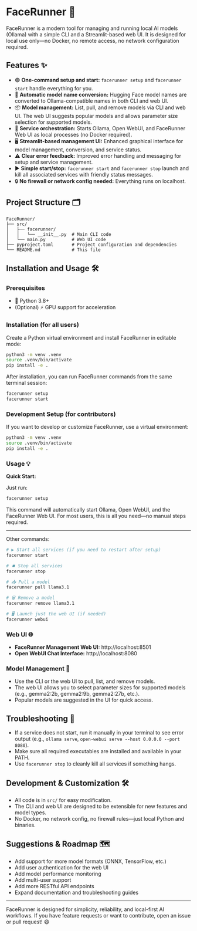 # FaceRunner 🚀

FaceRunner is a modern tool for managing and running local AI models (Ollama) with a simple CLI and a Streamlit-based web UI. It is designed for local use only—no Docker, no remote access, no network configuration required.

## Features ✨

- 🟢 **One-command setup and start:** `facerunner setup` and `facerunner start` handle everything for you.
- 🔄 **Automatic model name conversion:** Hugging Face model names are converted to Ollama-compatible names in both CLI and web UI.
- 📦 **Model management:** List, pull, and remove models via CLI and web UI. The web UI suggests popular models and allows parameter size selection for supported models.
- 🧩 **Service orchestration:** Starts Ollama, Open WebUI, and FaceRunner Web UI as local processes (no Docker required).
- 🖥️ **Streamlit-based management UI:** Enhanced graphical interface for model management, conversion, and service status.
- ⚠️ **Clear error feedback:** Improved error handling and messaging for setup and service management.
- ▶️ **Simple start/stop:** `facerunner start` and `facerunner stop` launch and kill all associated services with friendly status messages.
- 🔒 **No firewall or network config needed:** Everything runs on localhost.

## Project Structure 🗂️

```
FaceRunner/
├── src/
│   ├── facerunner/
│   │   └── __init__.py  # Main CLI code
│   └── main.py          # Web UI code
├── pyproject.toml       # Project configuration and dependencies
└── README.md            # This file
```

## Installation and Usage 🛠️

### Prerequisites
- 🐍 Python 3.8+
- (Optional) ⚡ GPU support for acceleration

### Installation (for all users)
Create a Python virtual environment and install FaceRunner in editable mode:

```bash
python3 -m venv .venv
source .venv/bin/activate
pip install -e .
```

After installation, you can run FaceRunner commands from the same terminal session:
```bash
facerunner setup
facerunner start
```

### Development Setup (for contributors)
If you want to develop or customize FaceRunner, use a virtual environment:

```bash
python3 -m venv .venv
source .venv/bin/activate
pip install -e .
```

### Usage 💡

**Quick Start:**

Just run:
```bash
facerunner setup
```
This command will automatically start Ollama, Open WebUI, and the FaceRunner Web UI. For most users, this is all you need—no manual steps required.

---

Other commands:
```bash
# ▶️ Start all services (if you need to restart after setup)
facerunner start

# ⏹️ Stop all services
facerunner stop

# 📥 Pull a model
facerunner pull llama3.1

# 🗑️ Remove a model
facerunner remove llama3.1

# 🖥️ Launch just the web UI (if needed)
facerunner webui
```

### Web UI 🌐
- **FaceRunner Management Web UI:** http://localhost:8501
- **Open WebUI Chat Interface:** http://localhost:8080

### Model Management 🧠
- Use the CLI or the web UI to pull, list, and remove models.
- The web UI allows you to select parameter sizes for supported models (e.g., gemma2:2b, gemma2:9b, gemma2:27b, etc.).
- Popular models are suggested in the UI for quick access.

## Troubleshooting 🛟
- If a service does not start, run it manually in your terminal to see error output (e.g., `ollama serve`, `open-webui serve --host 0.0.0.0 --port 8080`).
- Make sure all required executables are installed and available in your PATH.
- Use `facerunner stop` to cleanly kill all services if something hangs.

## Development & Customization 🛠️
- All code is in `src/` for easy modification.
- The CLI and web UI are designed to be extensible for new features and model types.
- No Docker, no network config, no firewall rules—just local Python and binaries.

## Suggestions & Roadmap 🗺️
- Add support for more model formats (ONNX, TensorFlow, etc.)
- Add user authentication for the web UI
- Add model performance monitoring
- Add multi-user support
- Add more RESTful API endpoints
- Expand documentation and troubleshooting guides

---

FaceRunner is designed for simplicity, reliability, and local-first AI workflows. If you have feature requests or want to contribute, open an issue or pull request! 😄
